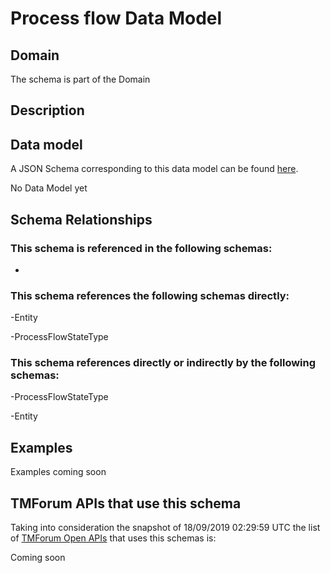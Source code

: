 # Process flow Data Model

## Domain

The  schema is part of the  Domain

## Description



## Data model

A JSON Schema corresponding to this data model can be found
[here](https://github.com/tmforum-rand/schemas/blob/master/Common/ProcessFlow.schema.json).

No Data Model yet

## Schema Relationships

### This schema is referenced in the following schemas:

-

### This schema references the following schemas directly:

-Entity

-ProcessFlowStateType

### This schema references directly or indirectly by the following schemas:

-ProcessFlowStateType

-Entity



## Examples

Examples coming soon

## TMForum APIs that use this schema

Taking into consideration the snapshot of 18/09/2019 02:29:59 UTC the list of [TMForum Open APIs](https://www.tmforum.org/open-apis/) that uses this schemas is:

Coming soon